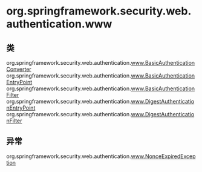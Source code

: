 # org.springframework.security.web.authentication.www

## 类

org.springframework.security.web.authentication.www.BasicAuthenticationConverter
org.springframework.security.web.authentication.www.BasicAuthenticationEntryPoint
org.springframework.security.web.authentication.www.BasicAuthenticationFilter
org.springframework.security.web.authentication.www.DigestAuthenticationEntryPoint
org.springframework.security.web.authentication.www.DigestAuthenticationFilter

## 异常

org.springframework.security.web.authentication.www.NonceExpiredException




